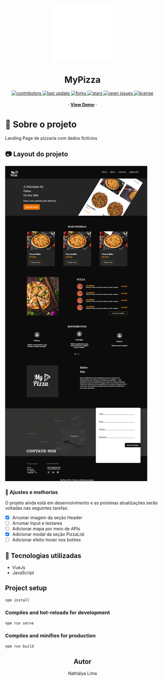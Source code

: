 <div align="center">
  <img src="src/assets/logo.svg" alt="logo" width="200" height="auto" />
<h1>MyPizza</h1>


  <p>
    <a href="https://github.com/nathalyadev/mypizza/graphs/contributors">
      <img src="https://img.shields.io/github/contributors/nathalyadev/mypizza" alt="contributors" />
    </a>
    <a href="">
      <img src="https://img.shields.io/github/last-commit/nathalyadev/mypizza" alt="last update" />
    </a>
    <a href="https://github.com/nathalyadev/mypizza/network/members">
      <img src="https://img.shields.io/github/forks/nathalyadev/mypizza" alt="forks" />
    </a>
    <a href="https://github.com/nathalyadev/mypizza/stargazers">
      <img src="https://img.shields.io/github/stars/nathalyadev/mypizza" alt="stars" />
    </a>
    <a href="https://github.com/nathalyadev/mypizza/issues/">
      <img src="https://img.shields.io/github/issues/nathalyadev/mypizza" alt="open issues" />
    </a>
    <a href="https://github.com/nathalyadev/mypizza/blob/master/LICENSE">
      <img src="https://img.shields.io/github/license/nathalyadev/mypizza.svg" alt="license" />
    </a>
  </p>
    <h4>
      <span> · </span>
        <a target="_blank" href="https://mypizza-pizzaria.netlify.app/">View Demo</a>
      <span> · </span>
    </h4>

</div>

# :star2: Sobre o projeto
Landing Page de pizzaria com dados fictícios 
## :camera: Layout do projeto
![alt](https://github.com/nathalyadev/mypizza/blob/main/src/assets/screenshotPage.png)


### :compass: Ajustes e melhorias

O projeto ainda está em desenvolvimento e as próximas atualizações serão voltadas nas seguintes tarefas:

- [x] Arrumar imagem da seção Header
- [ ] Arrumar Input e textarea
- [ ] Adicionar mapa por meio de APIs
- [X] Adicionar modal da seção PizzaList
- [ ] Adicionar efeito hover nos botões

## :space_invader: Tecnologias utilizadas

- VueJs
- JavaScript

## Project setup

```
npm install
```

### Compiles and hot-reloads for development

```
npm run serve
```

### Compiles and minifies for production

```
npm run build
```

<h2 align="center">Autor</h2>
<p align="center">Nathálya Lima </p>
